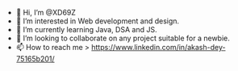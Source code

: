 - 👋 Hi, I’m @XD69Z
- 👀 I’m interested in Web development and design.
- 🌱 I’m currently learning Java, DSA and JS.
- 💞️ I’m looking to collaborate on any project suitable for a newbie.
- 📫 How to reach me > https://www.linkedin.com/in/akash-dey-75165b201/

<!---
XD69Z/XD69Z is a ✨ special ✨ repository because its `README.md` (this file) appears on your GitHub profile.
You can click the Preview link to take a look at your changes.
--->

